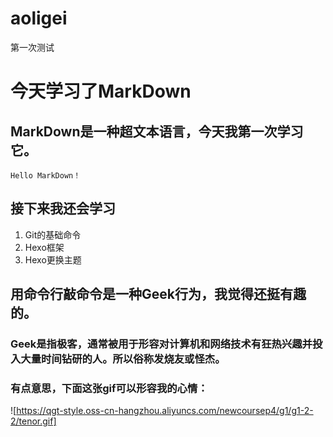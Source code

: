 # aoligei
第一次测试
# 今天学习了MarkDown
## MarkDown是一种超文本语言，今天我第一次学习它。

`Hello MarkDown！`

## 接下来我还会学习

1. Git的基础命令
1. Hexo框架
1. Hexo更换主题

## 用命令行敲命令是一种Geek行为，我觉得还挺有趣的。

### Geek是指极客，通常被用于形容对计算机和网络技术有狂热兴趣并投入大量时间钻研的人。所以俗称发烧友或怪杰。

### 有点意思，下面这张gif可以形容我的心情：
![https://qgt-style.oss-cn-hangzhou.aliyuncs.com/newcoursep4/g1/g1-2-2/tenor.gif]
